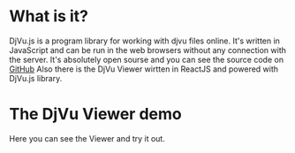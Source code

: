 <link rel="stylesheet" href="/djvujs/djvu_viewer.css"/>

<script src="/djvujs/djvu.js"></script>
<script src="/djvujs/djvu_viewer.js"></script>
<script>
    window.onload = function() { 
        DjVu.Viewer.init(document.querySelector("#for_viewer"));
    }
</script>


# What is it?

DjVu.js is a program library for working with djvu files online.
It's written in JavaScript and can be run in the web browsers without any connection with the server.
It's absolutely open sourse and you can see the source code on [GitHub](https://github.com/RussCoder/djvujs)
Also there is the DjVu Viewer wirtten in ReactJS and powered with DjVu.js library.

# The DjVu Viewer demo

Here you can see the Viewer and try it out. 

<div id="for_viewer"></div>

